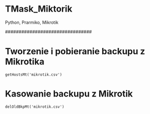 # TMask_Miktorik
Python, Prarmiko, Mikrotik




################################
# Tworzenie i pobieranie backupu z Mikrotika
    getHostsMt('mikrotik.csv')
    
# Kasowanie backupu z Mikrotik
    delOldBkpMt('mikrotik.csv')
